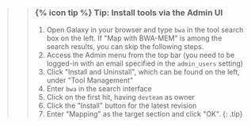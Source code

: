 >
>    > ### {% icon tip %} Tip: Install tools via the Admin UI
>    >
>    > 1. Open Galaxy in your browser and type `bwa` in the tool search box on the left. If "Map with BWA-MEM" is among the search results, you can skip the following steps.
>    > 2. Access the Admin menu from the top bar (you need to be logged-in with an email specified in the `admin_users` setting)
>    > 3. Click "Install and Uninstall", which can be found on the left, under "Tool Management"
>    > 4. Enter `bwa` in the search interface
>    > 5. Click on the first hit, having `devteam` as owner
>    > 6. Click the "Install" button for the latest revision
>    > 7. Enter "Mapping" as the target section and click "OK".
>    {: .tip}
>